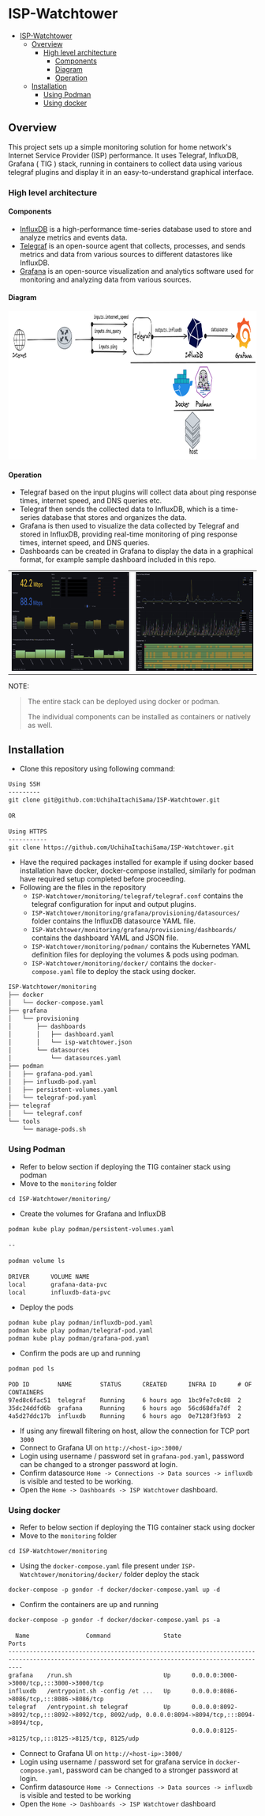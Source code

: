 # ISP-Watchtower

- [ISP-Watchtower](#isp-watchtower)
  - [Overview](#overview)
    - [High level architecture](#high-level-architecture)
      - [Components](#components)
      - [Diagram](#diagram)
      - [Operation](#operation)
  - [Installation](#installation)
    - [Using Podman](#using-podman)
    - [Using docker](#using-docker)

## Overview

This project sets up a simple monitoring solution for home network's Internet Service Provider (ISP) performance. It uses Telegraf, InfluxDB, Grafana ( TIG ) stack, running in containers to collect data using various telegraf plugins and display it in an easy-to-understand graphical interface.

### High level architecture

#### Components

- [InfluxDB](https://www.influxdata.com/products/influxdb-overview/)  is a high-performance time-series database used to store and analyze metrics and events data.
- [Telegraf](https://www.influxdata.com/time-series-platform/telegraf/) is an open-source agent that collects, processes, and sends metrics and data from various sources to different datastores like InfluxDB.
- [Grafana](https://grafana.com/) is an open-source visualization and analytics software used for monitoring and analyzing data from various sources.

#### Diagram

<img src="media/isp-watch.png" height="300">

#### Operation

- Telegraf based on the input plugins will collect data about ping response times, internet speed, and DNS queries etc.
- Telegraf then sends the collected data to InfluxDB, which is a time-series database that stores and organizes the data.
- Grafana is then used to visualize the data collected by Telegraf and stored in InfluxDB, providing real-time monitoring of ping response times, internet speed, and DNS queries.
- Dashboards can be created in Grafana to display the data in a graphical format, for example sample dashboard included in this repo.

|||
|-|-|
|<img src="media/isp-speed.png" height="200"> | <img src="media/isp-dns.png" height="200"> |

NOTE:
> The entire stack can be deployed using docker or podman.
>
> The individual components can be installed as containers or natively as well.

## Installation

- Clone this repository using following command:

```shell
Using SSH
---------
git clone git@github.com:UchihaItachiSama/ISP-Watchtower.git

OR

Using HTTPS
-----------
git clone https://github.com/UchihaItachiSama/ISP-Watchtower.git
```

- Have the required packages installed for example if using docker based installation have docker, docker-compose installed, similarly for podman have required setup completed before proceeding.
- Following are the files in the repository
  - `ISP-Watchtower/monitoring/telegraf/telegraf.conf` contains the telegraf configuration for input and output plugins.
  - `ISP-Watchtower/monitoring/grafana/provisioning/datasources/` folder contains the InfluxDB datasource YAML file.
  - `ISP-Watchtower/monitoring/grafana/provisioning/dashboards/` contains the dashboard YAML and JSON file.
  - `ISP-Watchtower/monitoring/podman/` contains the Kubernetes YAML definition files for deploying the volumes & pods using podman.
  - `ISP-Watchtower/monitoring/docker/` contains the `docker-compose.yaml` file to deploy the stack using docker.

```shell
ISP-Watchtower/monitoring
├── docker
│   └── docker-compose.yaml
├── grafana
│   └── provisioning
│       ├── dashboards
│       │   ├── dashboard.yaml
│       │   └── isp-watchtower.json
│       └── datasources
│           └── datasources.yaml
├── podman
│   ├── grafana-pod.yaml
│   ├── influxdb-pod.yaml
│   ├── persistent-volumes.yaml
│   └── telegraf-pod.yaml
├── telegraf
│   └── telegraf.conf
└── tools
    └── manage-pods.sh
```

### Using Podman

- Refer to below section if deploying the TIG container stack using podman
- Move to the `monitoring` folder

```shell
cd ISP-Watchtower/monitoring/
```

- Create the volumes for Grafana and InfluxDB

```shell
podman kube play podman/persistent-volumes.yaml

--

podman volume ls

DRIVER      VOLUME NAME
local       grafana-data-pvc
local       influxdb-data-pvc
```

- Deploy the pods

```shell
podman kube play podman/influxdb-pod.yaml
podman kube play podman/telegraf-pod.yaml
podman kube play podman/grafana-pod.yaml
```

- Confirm the pods are up and running

```shell
podman pod ls

POD ID        NAME        STATUS      CREATED      INFRA ID      # OF CONTAINERS
97ed8c6fac51  telegraf    Running     6 hours ago  1bc9fe7c0c88  2
35dc24ddfd6b  grafana     Running     6 hours ago  56cd68dfa7df  2
4a5d27ddc17b  influxdb    Running     6 hours ago  0e7128f3fb93  2
```

- If using any firewall filtering on host, allow the connection for TCP port `3000`
- Connect to Grafana UI on `http://<host-ip>:3000/`
- Login using username / password set in `grafana-pod.yaml`, password can be changed to a stronger password at login.
- Confirm datasource `Home -> Connections -> Data sources -> influxdb` is visible and tested to be working.
- Open the `Home -> Dashboards -> ISP Watchtower` dashboard.

### Using docker

- Refer to below section if deploying the TIG container stack using docker
- Move to the `monitoring` folder

```shell
cd ISP-Watchtower/monitoring
```

- Using the `docker-compose.yaml` file present under `ISP-Watchtower/monitoring/docker/` folder deploy the stack

```shell
docker-compose -p gondor -f docker/docker-compose.yaml up -d
```

- Confirm the containers are up and running

```shell
docker-compose -p gondor -f docker/docker-compose.yaml ps -a

  Name                Command               State                                                            Ports
------------------------------------------------------------------------------------------------------------------------------------------------
grafana    /run.sh                          Up      0.0.0.0:3000->3000/tcp,:::3000->3000/tcp
influxdb   /entrypoint.sh -config /et ...   Up      0.0.0.0:8086->8086/tcp,:::8086->8086/tcp
telegraf   /entrypoint.sh telegraf          Up      0.0.0.0:8092->8092/tcp,:::8092->8092/tcp, 8092/udp, 0.0.0.0:8094->8094/tcp,:::8094->8094/tcp,
                                                    0.0.0.0:8125->8125/tcp,:::8125->8125/tcp, 8125/udp
```

- Connect to Grafana UI on `http://<host-ip>:3000/`
- Login using username / password set for grafana service in `docker-compose.yaml`, password can be changed to a stronger password at login.
- Confirm datasource `Home -> Connections -> Data sources -> influxdb` is visible and tested to be working
- Open the `Home -> Dashboards -> ISP Watchtower` dashboard
